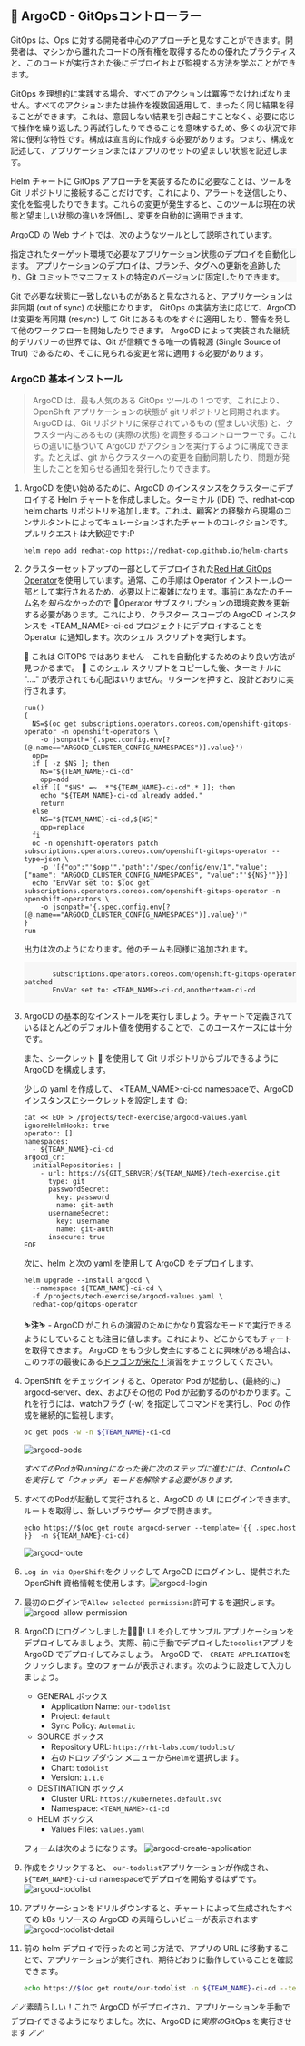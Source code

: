 ## 🐙 ArgoCD - GitOpsコントローラー

GitOps は、Ops に対する開発者中心のアプローチと見なすことができます。開発者は、マシンから離れたコードの所有権を取得するための優れたプラクティスと、このコードが実行された後にデプロイおよび監視する方法を学ぶことができます。

GitOps を理想的に実践する場合、すべてのアクションは冪等でなければなりません。すべてのアクションまたは操作を複数回適用して、まったく同じ結果を得ることができます。これは、意図しない結果を引き起こすことなく、必要に応じて操作を繰り返したり再試行したりできることを意味するため、多くの状況で非常に便利な特性です。構成は宣言的に作成する必要があります。つまり、構成を記述して、アプリケーションまたはアプリのセットの望ましい状態を記述します。

Helm チャートに GitOps アプローチを実装するために必要なことは、ツールを Git リポジトリに接続することだけです。これにより、アラートを送信したり、変化を監視したりできます。これらの変更が発生すると、このツールは現在の状態と望ましい状態の違いを評価し、変更を自動的に適用できます。

ArgoCD の Web サイトでは、次のようなツールとして説明されています。

<div class="highlight" style="background: #f7f7f7">
指定されたターゲット環境で必要なアプリケーション状態のデプロイを自動化します。 アプリケーションのデプロイは、ブランチ、タグへの更新を追跡したり、Git コミットでマニフェストの特定のバージョンに固定したりできます。
</div>

Git で必要な状態に一致しないものがあると見なされると、アプリケーションは非同期 (out of sync) の状態になります。 GitOps の実装方法に応じて、ArgoCD は変更を再同期 (resync) して Git にあるものをすぐに適用したり、警告を発して他のワークフローを開始したりできます。 ArgoCD によって実装された継続的デリバリーの世界では、Git が信頼できる唯一の情報源 (Single Source of Trut) であるため、そこに見られる変更を常に適用する必要があります。

### ArgoCD 基本インストール

> ArgoCD は、最も人気のある GitOps ツールの 1 つです。これにより、OpenShift アプリケーションの状態が git リポジトリと同期されます。 ArgoCD は、Git リポジトリに保存されているもの (望ましい状態) と、クラスター内にあるもの (実際の状態) を調整するコントローラーです。これらの違いに基づいて ArgoCD がアクションを実行するように構成できます。たとえば、git からクラスターへの変更を自動同期したり、問題が発生したことを知らせる通知を発行したりできます。

1. ArgoCD を使い始めるために、ArgoCD のインスタンスをクラスターにデプロイする Helm チャートを作成しました。ターミナル (IDE) で、redhat-cop helm charts リポジトリを追加します。これは、顧客との経験から現場のコンサルタントによってキュレーションされたチャートのコレクションです。プルリクエストは大歓迎です:P

    ```bash#test
    helm repo add redhat-cop https://redhat-cop.github.io/helm-charts
    ```

2. クラスターセットアップの一部としてデプロイされた[Red Hat GitOps Operator](https://github.com/redhat-developer/gitops-operator)を使用しています。通常、この手順は Operator インストールの一部として実行されるため、必要以上に複雑になります。事前にあなたのチーム名を*知らなかった*ので 👻Operator サブスクリプションの環境変数を更新する必要があります。これにより、クラスター スコープの ArgoCD インスタンスを &lt;TEAM_NAME&gt;-ci-cd プロジェクトにデプロイすることを Operator に通知します。次のシェル スクリプトを実行します。

     <p class="tip">🐌 これは GITOPS ではありません - これを自動化するためのより良い方法が見つかるまで。 🐎 このシェル スクリプトをコピーした後、ターミナルに "...." が表示されても心配はいりません。リターンを押すと、設計どおりに実行されます。</p>

    ```bash#test
    run()
    {
      NS=$(oc get subscriptions.operators.coreos.com/openshift-gitops-operator -n openshift-operators \
        -o jsonpath='{.spec.config.env[?(@.name=="ARGOCD_CLUSTER_CONFIG_NAMESPACES")].value}')
      opp=
      if [ -z $NS ]; then
        NS="${TEAM_NAME}-ci-cd"
        opp=add
      elif [[ "$NS" =~ .*"${TEAM_NAME}-ci-cd".* ]]; then
        echo "${TEAM_NAME}-ci-cd already added."
        return
      else
        NS="${TEAM_NAME}-ci-cd,${NS}"
        opp=replace
      fi
      oc -n openshift-operators patch subscriptions.operators.coreos.com/openshift-gitops-operator --type=json \
        -p '[{"op":"'$opp'","path":"/spec/config/env/1","value":{"name": "ARGOCD_CLUSTER_CONFIG_NAMESPACES", "value":"'${NS}'"}}]'
      echo "EnvVar set to: $(oc get subscriptions.operators.coreos.com/openshift-gitops-operator -n openshift-operators \
        -o jsonpath='{.spec.config.env[?(@.name=="ARGOCD_CLUSTER_CONFIG_NAMESPACES")].value}')"
    }
    run
    ```

    出力は次のようになります。他のチームも同様に追加されます。

     <div class="highlight" style="background: #f7f7f7">
     <pre><code class="language-bash">
          subscriptions.operators.coreos.com/openshift-gitops-operator patched
          EnvVar set to: &lt;TEAM_NAME&gt;-ci-cd,anotherteam-ci-cd
        </code></pre>
    </div>

3. ArgoCD の基本的なインストールを実行しましょう。チャートで定義されているほとんどのデフォルト値を使用することで、このユースケースには十分です。

    また、シークレット 🔐 を使用して Git リポジトリからプルできるように ArgoCD を構成します。

    少しの yaml を作成して、 &lt;TEAM_NAME&gt;-ci-cd namespaceで、ArgoCD インスタンスにシークレットを設定します 😋:

    ```bash#test
    cat << EOF > /projects/tech-exercise/argocd-values.yaml
    ignoreHelmHooks: true
    operator: []
    namespaces:
      - ${TEAM_NAME}-ci-cd
    argocd_cr:
      initialRepositories: |
        - url: https://${GIT_SERVER}/${TEAM_NAME}/tech-exercise.git
          type: git
          passwordSecret:
            key: password
            name: git-auth
          usernameSecret:
            key: username
            name: git-auth
          insecure: true
    EOF
    ```

    次に、helm と次の yaml を使用して ArgoCD をデプロイします。

    ```bash#test
    helm upgrade --install argocd \
      --namespace ${TEAM_NAME}-ci-cd \
      -f /projects/tech-exercise/argocd-values.yaml \
      redhat-cop/gitops-operator
    ```

     <p class="tip">⛷️<b>注</b>⛷️ - ArgoCD がこれらの演習のためにかなり寛容なモードで実行できるようにしていることも注目に値します。これにより、どこからでもチャートを取得できます。 ArgoCD をもう少し安全にすることに興味がある場合は、このラボの最後にある<span style="color:blue;"><a href="/#/1-the-manual-menace/666-here-be-dragons?id=here-be-dragons">ドラゴンが来た！</a></span>演習をチェックしてください。</p>
    

4. OpenShift をチェックインすると、Operator Pod が起動し、(最終的に) argocd-server、dex、およびその他の Pod が起動するのがわかります。これを行うには、watchフラグ (-w) を指定してコマンドを実行し、Pod の作成を継続的に監視します。

    ```bash
    oc get pods -w -n ${TEAM_NAME}-ci-cd
    ```

    ![argocd-pods](images/argocd-pods.png)

    *すべてのPodがRunningになった後に次のステップに進むには、Control+C を実行して「ウォッチ」モードを解除する必要があります。*

5. すべてのPodが起動して実行されると、ArgoCD の UI にログインできます。ルートを取得し、新しいブラウザー タブで開きます。

    ```bash#test
    echo https://$(oc get route argocd-server --template='{{ .spec.host }}' -n ${TEAM_NAME}-ci-cd)
    ```

    ![argocd-route](./images/argocd-route.png)

6. `Log in via OpenShift`をクリックして ArgoCD にログインし、提供された OpenShift 資格情報を使用します。![argocd-login](images/argocd-login.png)

7. 最初のログインで`Allow selected permissions`許可するを選択します。![argocd-allow-permission](images/argocd-allow-permission.png)

8. ArgoCD にログインしました👏👏👏! UI を介してサンプル アプリケーションをデプロイしてみましょう。実際、前に手動でデプロイした`todolist`アプリを ArgoCD でデプロイしてみましょう。 ArgoCD で、 `CREATE APPLICATION`をクリックします。空のフォームが表示されます。次のように設定して入力しましょう。

    - GENERAL ボックス
        - Application Name: `our-todolist`
        - Project: `default`
        - Sync Policy: `Automatic`
    - SOURCE ボックス
        - Repository URL: `https://rht-labs.com/todolist/`
        - 右のドロップダウン メニューから`Helm`を選択します。
        - Chart: `todolist`
        - Version: `1.1.0`
    - DESTINATION ボックス
        - Cluster URL: `https://kubernetes.default.svc`
        - Namespace: `<TEAM_NAME>-ci-cd`
    - HELM ボックス
        - Values Files: `values.yaml`

    フォームは次のようになります。 ![argocd-create-application](images/argocd-create-application.png)

9. 作成をクリックすると、 `our-todolist`アプリケーションが作成され、 `${TEAM_NAME}-ci-cd` namespaceでデプロイを開始するはずです。![argocd-todolist](images/argocd-todolist.png)

10. アプリケーションをドリルダウンすると、チャートによって生成されたすべての k8s リソースの ArgoCD の素晴らしいビューが表示されます![argocd-todolist-detail](images/argocd-todolist-detail.png)

11. 前の helm デプロイで行ったのと同じ方法で、アプリの URL に移動することで、アプリケーションが実行され、期待どおりに動作していることを確認できます。

    ```bash
    echo https://$(oc get route/our-todolist -n ${TEAM_NAME}-ci-cd --template='{{.spec.host}}')
    ```

🪄🪄素晴らしい！これで ArgoCD がデプロイされ、アプリケーションを手動でデプロイできるようになりました。次に、ArgoCD に*実際の*GitOps を実行させます 🪄🪄
